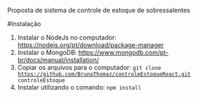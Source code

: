Proposta de sistema de controle de estoque de sobressalentes

#Instalação
1. Instalar o NodeJs no computador: https://nodejs.org/pt/download/package-manager
2. Instalar o MongoDB: https://www.mongodb.com/pt-br/docs/manual/installation/
3. Copiar os arquivos para o computador: <code>git clone https://github.com/BrunoThomaz/controleEstoqueReact.git controleEstoque</code>
4. Instalar utilizando o comando: <code>npm install</code>
